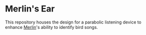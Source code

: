 
# Merlin's Ear

This repository houses the design for a parabolic listening device to enhance
[Merlin](https://merlin.allaboutbirds.org/)'s ability to identify bird songs.

